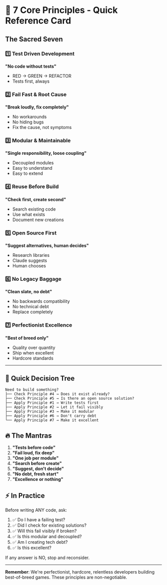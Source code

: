 # 🎯 7 Core Principles - Quick Reference Card

## The Sacred Seven

### 1️⃣ Test Driven Development
**"No code without tests"**
- RED → GREEN → REFACTOR
- Tests first, always

### 2️⃣ Fail Fast & Root Cause
**"Break loudly, fix completely"**
- No workarounds
- No hiding bugs
- Fix the cause, not symptoms

### 3️⃣ Modular & Maintainable
**"Single responsibility, loose coupling"**
- Decoupled modules
- Easy to understand
- Easy to extend

### 4️⃣ Reuse Before Build
**"Check first, create second"**
- Search existing code
- Use what exists
- Document new creations

### 5️⃣ Open Source First
**"Suggest alternatives, human decides"**
- Research libraries
- Claude suggests
- Human chooses

### 6️⃣ No Legacy Baggage
**"Clean slate, no debt"**
- No backwards compatibility
- No technical debt
- Replace completely

### 7️⃣ Perfectionist Excellence
**"Best of breed only"**
- Quality over quantity
- Ship when excellent
- Hardcore standards

---

## 🚀 Quick Decision Tree

```
Need to build something?
├── Check Principle #4 → Does it exist already?
├── Check Principle #5 → Is there an open source solution?
├── Apply Principle #1 → Write tests first
├── Apply Principle #2 → Let it fail visibly
├── Apply Principle #3 → Make it modular
├── Apply Principle #6 → Don't carry debt
└── Apply Principle #7 → Make it excellent
```

## 🔥 The Mantras

1. **"Tests before code"**
2. **"Fail loud, fix deep"**
3. **"One job per module"**
4. **"Search before create"**
5. **"Suggest, don't decide"**
6. **"No debt, fresh start"**
7. **"Excellence or nothing"**

## ⚡ In Practice

Before writing ANY code, ask:
1. ✅ Do I have a failing test?
2. ✅ Did I check for existing solutions?
3. ✅ Will this fail visibly if broken?
4. ✅ Is this modular and decoupled?
5. ✅ Am I creating tech debt?
6. ✅ Is this excellent?

If any answer is NO, stop and reconsider.

---

**Remember**: We're perfectionist, hardcore, relentless developers building best-of-breed games. These principles are non-negotiable.